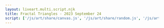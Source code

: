```yaml
---
layout: liveart.multi.script.njk
title: Fractal Triangles - 2023 September 24
script: ['/js/art/share/canvas.js', '/js/art/share/random.js', '/js/art/share/draw_kit.js', '/js/art/fractal_triangles.js']
---
```



